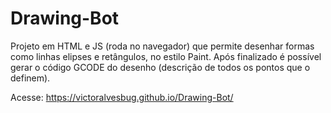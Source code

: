 # Drawing-Bot
Projeto em HTML e JS (roda no navegador) que permite desenhar formas como linhas elipses e retângulos, no estilo Paint. Após finalizado é possível gerar o código GCODE do desenho (descrição de todos os pontos que o definem).

Acesse: https://victoralvesbug.github.io/Drawing-Bot/
